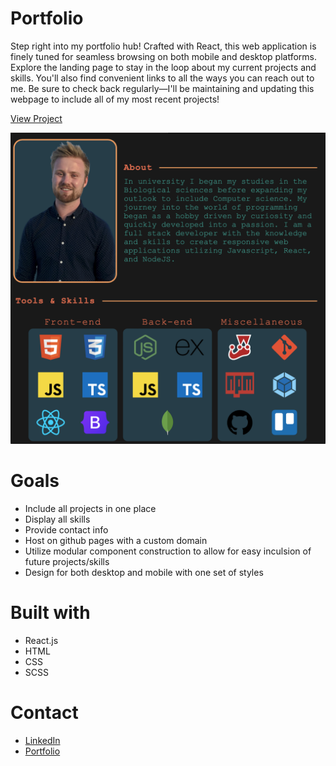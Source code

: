 # Portfolio

Step right into my portfolio hub! Crafted with React, this web application is finely tuned for seamless browsing on both mobile and desktop platforms. Explore the landing page to stay in the loop about my current projects and skills. You'll also find convenient links to all the ways you can reach out to me. Be sure to check back regularly—I'll be maintaining and updating this webpage to include all of my most recent projects!

[View Project](https://christophersyrnyk.dev)

![DisplayPhoto](https://github.com/ChrisSyrnyk/Portfolio/blob/main/src/img/portfolio-display.png)

# Goals
- Include all projects in one place
- Display all skills
- Provide contact info
- Host on github pages with a custom domain
- Utilize modular component construction to allow for easy inculsion of future projects/skills
- Design for both desktop and mobile with one set of styles

# Built with
- React.js
- HTML
- CSS
- SCSS

# Contact
- [LinkedIn](https://www.linkedin.com/in/christopher-syrnyk-3b5058259/)
- [Portfolio](https://christophersyrnyk.dev)
